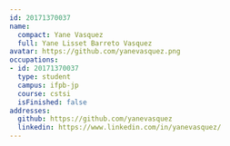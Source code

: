 ```yaml
---
id: 20171370037
name:
  compact: Yane Vasquez
  full: Yane Lisset Barreto Vasquez
avatar: https://github.com/yanevasquez.png
occupations:
- id: 20171370037
  type: student
  campus: ifpb-jp
  course: cstsi
  isFinished: false
addresses:
  github: https://github.com/yanevasquez
  linkedin: https://www.linkedin.com/in/yanevasquez/
---
```

